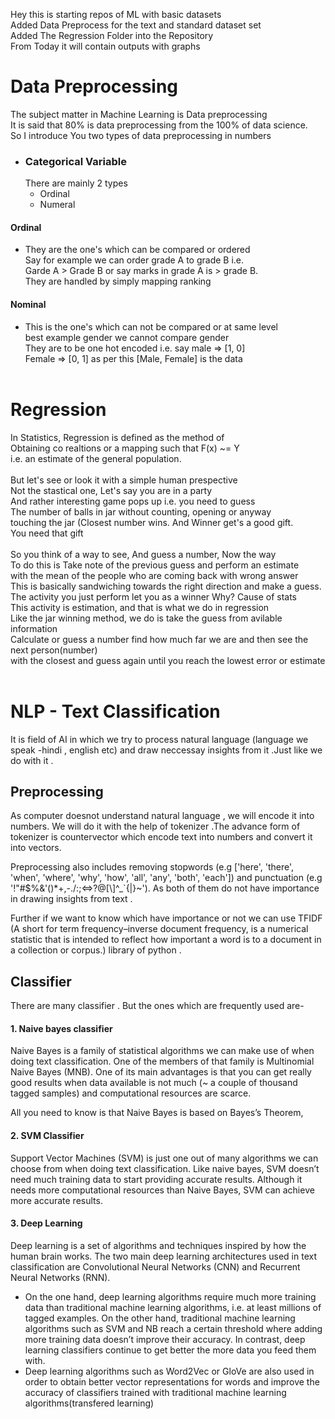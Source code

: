 Hey this is starting repos of ML with basic datasets<br>
Added Data Preprocess for the text and standard dataset set<br> 
Added The Regression Folder into the Repository<br>
From Today it will contain outputs with graphs<br>
 # Data Preprocessing
  The subject matter in Machine Learning is Data preprocessing<br>
  It is said that 80% is data preprocessing from the 100% of data science.<br>
  So I introduce You two types of data preprocessing in numbers<br>
  - ### Categorical Variable
    There are mainly 2 types
     - Ordinal
     - Numeral
   #### Ordinal
   - They are the one's which can be compared or ordered<br>
      Say for example we can order grade A to grade B i.e.<br>
      Garde A > Grade B or say marks in grade A is > grade B.<br>
      They are handled by simply mapping ranking
  #### Nominal
   - This is the one's which can not be compared or at same level<br>
     best example gender we cannot compare gender<br>
     They are to be one hot encoded i.e. say male => [1, 0]<br>
     Female => [0, 1] as per this [Male, Female] is the data<br>
     <br>
 # Regression
   In Statistics, Regression is defined as the method of<br>
   Obtaining co realtions or a mapping such that F(x) ~= Y<br>
   i.e. an estimate of the general population.<br>
   <br>
   But let's see or look it with a simple human prespective<br>
   Not the stastical one, Let's say you are in a party <br>
   And rather interesting game pops up i.e. you need to guess<br>
   The number of balls in jar without counting, opening or anyway<br>
   touching the jar (Closest number wins. And Winner get's a good gift.<br>
   You need that gift<br>
   <br>
   So you think of a way to see, And guess a number, Now the way <br>
   To do this is Take note of the previous guess and perform an estimate<br>
   with the mean of the people who are coming back with wrong answer<br>
   This is basically sandwiching towards the right direction and make a guess.<br>
   The activity you just perform let you as a winner Why? Cause of stats<br>
   This activity is estimation, and that is what we do in regression<br>
   Like the jar winning method, we do is take the guess from avilable information<br>
   Calculate or guess a number find how much far we are and then see the next person(number)<br>
   with the closest and guess again until you reach the lowest error or estimate<br>
  <br> 
   # NLP - Text Classification 

It is field of AI in which we try to process natural language (language we speak -hindi , english etc) and draw neccessay insights from it .Just like we do with it .
## Preprocessing 
 As computer doesnot understand natural language , we will encode it into numbers.
 We will do it with the help of tokenizer .The advance form of tokenizer is countervector which encode text into numbers and convert it  into vectors.
 
 Preprocessing also includes removing stopwords (e.g ['here', 'there', 'when', 'where', 'why', 'how', 'all', 'any', 'both', 'each']) and punctuation (e.g '!"#$%&\'()*+,-./:;<=>?@[\\]^_`{|}~').
 As both of them do not have importance in drawing insights from text .
  
 Further if we want to know which have importance or not we can use TFIDF (A short for term frequency–inverse document frequency, is a numerical statistic that is intended to reflect how important a word is to a document in a collection or corpus.)  library of python .
 
 ## Classifier 
 There are many classifier . But the ones which are frequently used are-
 #### 1. Naive bayes classifier
Naive Bayes is a family of statistical algorithms we can make use of when doing text classification. One of the members of that family is Multinomial Naive Bayes (MNB). One of its main advantages is that you can get really good results when data available is not much (~ a couple of thousand tagged samples) and computational resources are scarce.

All you need to know is that Naive Bayes is based on Bayes’s Theorem, 

#### 2. SVM Classifier
Support Vector Machines (SVM) is just one out of many algorithms we can choose from when doing text classification. Like naive bayes, SVM doesn’t need much training data to start providing accurate results. Although it needs more computational resources than Naive Bayes, SVM can achieve more accurate results.

#### 3. Deep Learning
Deep learning is a set of algorithms and techniques inspired by how the human brain works. The two main deep learning architectures used in text classification are Convolutional Neural Networks (CNN) and Recurrent Neural Networks (RNN).

* On the one hand, deep learning algorithms require much more training data than traditional machine learning algorithms, i.e. at least millions of tagged examples. On the other hand, traditional machine learning algorithms such as SVM and NB reach a certain threshold where adding more training data doesn’t improve their accuracy. In contrast, deep learning classifiers continue to get better the more data you feed them with.
* Deep learning algorithms such as Word2Vec or GloVe are also used in order to obtain better vector representations for words and improve the accuracy of classifiers trained with traditional machine learning algorithms(transfered learning)
